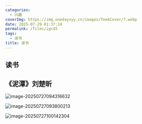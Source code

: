 ```yaml
---
categories:
  - 兴趣
coverImg: https://img.onedayxyy.cn/images/TeekCover/7.webp
date: 2025-07-29 01:37:24
permalink: /files/igc45
tags:
  - 读书
title: 读书
---
```

## 读书

## 《泥潭》刘楚昕

![image-20250727094316632](https://img.onedayxyy.cn/images/image-20250727094316632.png)

![image-20250727093800213](https://img.onedayxyy.cn/images/image-20250727093800213.png)

![image-20250727100142304](https://img.onedayxyy.cn/images/image-20250727100142304.png)